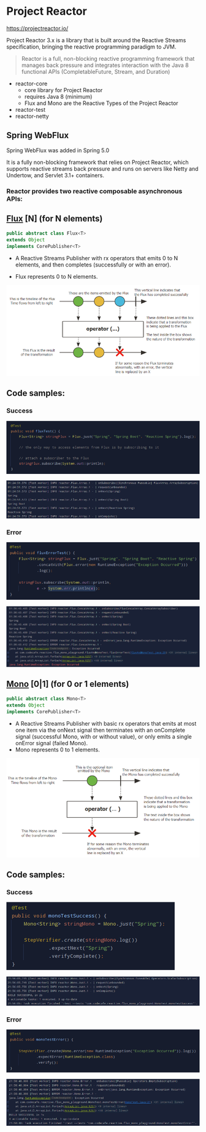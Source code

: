 # Project Reactor

https://projectreactor.io/

Project Reactor 3.x is a library that is built around the Reactive Streams specification,
bringing the reactive programming paradigm to JVM.

> Reactor is a full, non-blocking reactive programming framework that manages back
> pressure and integrates interaction with the Java 8 functional APIs (CompletableFuture,
> Stream, and Duration)

* reactor-core
  - core library for Project Reactor
  - requires Java 8 (minimum)
  - Flux and Mono are the Reactive Types of the Project Reactor
* reactor-test
* reactor-netty

## Spring WebFlux

Spring WebFlux was added in Spring 5.0

It is a fully non-blocking framework that relies on Project Reactor, which supports reactive streams back pressure
and runs on servers like Netty and Undertow, and Servlet 3.1+ containers.

### Reactor provides two reactive composable asynchronous APIs:

## [Flux](Flux "https://projectreactor.io/docs/core/release/api/reactor/core/publisher/Flux.html") [N] (for N elements)

```java
public abstract class Flux<T>
extends Object
implements CorePublisher<T>
```

* A Reactive Streams Publisher with rx operators that emits 0 to N elements, and then completes (successfully or with an error).

* Flux represents 0 to N elements.

![Flux](./images/flux.png)

## Code samples:

### Success

![Flux Success Code](./images/flux_01_success_code.png)

![Flux Success Log](./images/flux_02_success_log.png)

### Error

![Flux Error Code](./images/flux_03_error_code.png)

![Flux Error Log](./images/flux_04_error_log.png)

## [Mono](Mono "https://projectreactor.io/docs/core/release/api/reactor/core/publisher/Mono.html") [0|1] (for 0 or 1 elements)

```java
public abstract class Mono<T>
extends Object
implements CorePublisher<T>
```

* A Reactive Streams Publisher with basic rx operators that emits at most one item via the onNext signal then terminates with an onComplete signal (successful Mono, with or without value), or only emits a single onError signal (failed Mono).
* Mono represents 0 to 1 elements.

![Mono](./images/mono.png)

## Code samples:

### Success

![Mono Success Code](./images/mono_01_success_code.png)

![Mono Success Log](./images/mono_02_success_log.png)

### Error

![Mono Error Code](./images/mono_03_error_code.png)

![Mono Error Log](./images/mono_04_error_log.png)
